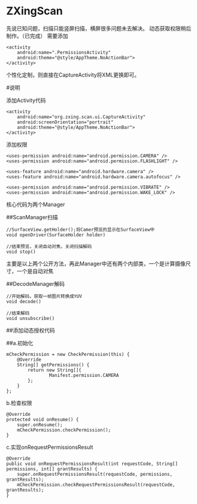 # ZXingScan

先说已知问题，扫描只能竖屏扫描，横屏很多问题未去解决。
动态获取权限稍后制作。（已完成）
需要添加

    <activity
        android:name=".PermissionsActivity"
        android:theme="@style/AppTheme.NoActionBar">
	</activity>
	

个性化定制，则直接在CaptureActivity将XML更换即可。


#说明

添加Activity代码

    <activity
        android:name="org.zxing.scan.ui.CaptureActivity"
        android:screenOrientation="portrait"
        android:theme="@style/AppTheme.NoActionBar">
	</activity>

	
添加权限

    <uses-permission android:name="android.permission.CAMERA" />
    <uses-permission android:name="android.permission.FLASHLIGHT" />

    <uses-feature android:name="android.hardware.camera" />
    <uses-feature android:name="android.hardware.camera.autofocus" />

    <uses-permission android:name="android.permission.VIBRATE" />
    <uses-permission android:name="android.permission.WAKE_LOCK" />


	

核心代码为两个Manager

##ScanManager扫描


	//SurfaceView.getHolder();将Camer预览的显示在SurfaceView中
	void openDriver(SurfaceHolder holder)
	
	//结束预览，关闭自动对焦，关闭扫描解码
	void stop()

	
主要是以上两个公开方法，再此Manager中还有两个内部类，一个是计算摄像尺寸，一个是自动对焦


##DecodeManager解码

	//开始解码，获取一帧图片转换成YUV
	void decode()
	
	//结束解码
	void unsubscribe()
	
##添加动态授权代码

##a.初始化

	mCheckPermission = new CheckPermission(this) {
		@Override
		String[] getPermissions() {
			return new String[]{
					Manifest.permission.CAMERA
			};
		}
	};

b.检查权限

    @Override
    protected void onResume() {
        super.onResume();
        mCheckPermission.checkPermission();
    }

c.实现onRequestPermissionsResult

    @Override
    public void onRequestPermissionsResult(int requestCode, String[] permissions, int[] grantResults) {
        super.onRequestPermissionsResult(requestCode, permissions, grantResults);
        mCheckPermission.checkRequestPermissionsResult(requestCode, grantResults);
    }
